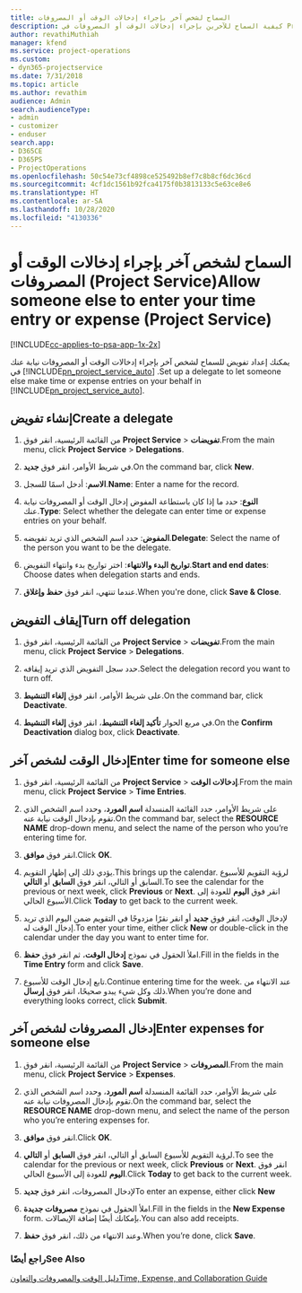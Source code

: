 ```yaml
---
title: السماح لشخص آخر بإجراء إدخالات الوقت أو المصروفات
description: كيفية السماح للآخرين بإجراء إدخالات الوقت أو المصروفات في Project Service
author: revathiMuthiah
manager: kfend
ms.service: project-operations
ms.custom:
- dyn365-projectservice
ms.date: 7/31/2018
ms.topic: article
ms.author: revathim
audience: Admin
search.audienceType:
- admin
- customizer
- enduser
search.app:
- D365CE
- D365PS
- ProjectOperations
ms.openlocfilehash: 50c54e73cf4898ce525492b8ef7c8b8cf6dc36cd
ms.sourcegitcommit: 4cf1dc1561b92fca4175f0b3813133c5e63ce8e6
ms.translationtype: HT
ms.contentlocale: ar-SA
ms.lasthandoff: 10/28/2020
ms.locfileid: "4130336"
---
```

# <a name="allow-someone-else-to-enter-your-time-entry-or-expense-project-service"></a><span data-ttu-id="e2830-103">السماح لشخص آخر بإجراء إدخالات الوقت أو المصروفات (Project Service)</span><span class="sxs-lookup"><span data-stu-id="e2830-103">Allow someone else to enter your time entry or expense (Project Service)</span></span>

[!INCLUDE[cc-applies-to-psa-app-1x-2x](../includes/cc-applies-to-psa-app-1x-2x.md)]

<span data-ttu-id="e2830-104">يمكنك إعداد تفويض للسماح لشخص آخر بإجراء إدخالات الوقت أو المصروفات نيابة عنك في [!INCLUDE[pn_project_service_auto](../includes/pn-project-service-auto.md)] .</span><span class="sxs-lookup"><span data-stu-id="e2830-104">Set up a delegate to let someone else make time or expense entries on your behalf in [!INCLUDE[pn_project_service_auto](../includes/pn-project-service-auto.md)].</span></span>  
  
## <a name="create-a-delegate"></a><span data-ttu-id="e2830-105">إنشاء تفويض</span><span class="sxs-lookup"><span data-stu-id="e2830-105">Create a delegate</span></span>  
  
1.  <span data-ttu-id="e2830-106">من القائمة الرئيسية، انقر فوق **Project Service** > **تفويضات**.</span><span class="sxs-lookup"><span data-stu-id="e2830-106">From the main menu, click **Project Service** > **Delegations**.</span></span>  
  
2.  <span data-ttu-id="e2830-107">في شريط الأوامر، انقر فوق **جديد**.</span><span class="sxs-lookup"><span data-stu-id="e2830-107">On the command bar, click **New**.</span></span>  
  
3. <span data-ttu-id="e2830-108">**الاسم**: أدخل اسمًا للسجل.</span><span class="sxs-lookup"><span data-stu-id="e2830-108">**Name**: Enter a name for the record.</span></span>  
  
4. <span data-ttu-id="e2830-109">**النوع**: حدد ما إذا كان باستطاعة المفوض إدخال الوقت أو المصروفات نيابة عنك.</span><span class="sxs-lookup"><span data-stu-id="e2830-109">**Type**: Select whether the delegate can enter time or expense entries on your behalf.</span></span>  
  
5. <span data-ttu-id="e2830-110">**المفوض**: حدد اسم الشخص الذي تريد تفويضه.</span><span class="sxs-lookup"><span data-stu-id="e2830-110">**Delegate**: Select the name of the person you want to be the delegate.</span></span>  
  
6. <span data-ttu-id="e2830-111">**تواريخ البدء والانتهاء**: اختر تواريخ بدء وانتهاء التفويض.</span><span class="sxs-lookup"><span data-stu-id="e2830-111">**Start and end dates**: Choose dates when delegation starts and ends.</span></span>  
  
7.  <span data-ttu-id="e2830-112">عندما تنتهي، انقر فوق **حفظ وإغلاق**.</span><span class="sxs-lookup"><span data-stu-id="e2830-112">When you're done, click **Save & Close**.</span></span>  
  
## <a name="turn-off-delegation"></a><span data-ttu-id="e2830-113">إيقاف التفويض</span><span class="sxs-lookup"><span data-stu-id="e2830-113">Turn off delegation</span></span>  
  
1.  <span data-ttu-id="e2830-114">من القائمة الرئيسية، انقر فوق **Project Service** > **تفويضات**.</span><span class="sxs-lookup"><span data-stu-id="e2830-114">From the main menu, click **Project Service** > **Delegations**.</span></span>  
  
2.  <span data-ttu-id="e2830-115">حدد سجل التفويض الذي تريد إيقافه.</span><span class="sxs-lookup"><span data-stu-id="e2830-115">Select the delegation record you want to turn off.</span></span>  
  
3.  <span data-ttu-id="e2830-116">على شريط الأوامر، انقر فوق **إلغاء التنشيط**.</span><span class="sxs-lookup"><span data-stu-id="e2830-116">On the command bar, click **Deactivate**.</span></span>  
  
4.  <span data-ttu-id="e2830-117">في مربع الحوار **تأكيد إلغاء التنشيط**، انقر فوق **إلغاء التنشيط**.</span><span class="sxs-lookup"><span data-stu-id="e2830-117">On the **Confirm Deactivation** dialog box, click **Deactivate**.</span></span>  
  
## <a name="enter-time-for-someone-else"></a><span data-ttu-id="e2830-118">إدخال الوقت لشخص آخر</span><span class="sxs-lookup"><span data-stu-id="e2830-118">Enter time for someone else</span></span>  
  
1.  <span data-ttu-id="e2830-119">من القائمة الرئيسية، انقر فوق **Project Service** > **إدخالات الوقت**.</span><span class="sxs-lookup"><span data-stu-id="e2830-119">From the main menu, click **Project Service** > **Time Entries**.</span></span>  
  
2.  <span data-ttu-id="e2830-120">على شريط الأوامر، حدد القائمة المنسدلة **اسم المورد**، وحدد اسم الشخص الذي تقوم بإدخال الوقت نيابة عنه.</span><span class="sxs-lookup"><span data-stu-id="e2830-120">On the command bar, select the **RESOURCE NAME** drop-down menu, and select the name of the person who you’re entering time for.</span></span>  
  
3.  <span data-ttu-id="e2830-121">انقر فوق **موافق**.</span><span class="sxs-lookup"><span data-stu-id="e2830-121">Click **OK**.</span></span>  
  
4.  <span data-ttu-id="e2830-122">يؤدي ذلك إلى إظهار التقويم.</span><span class="sxs-lookup"><span data-stu-id="e2830-122">This brings up the calendar.</span></span> <span data-ttu-id="e2830-123">لرؤية التقويم للأسبوع السابق أو التالي، انقر فوق **السابق** أو **التالي**.</span><span class="sxs-lookup"><span data-stu-id="e2830-123">To see the calendar for the previous or next week, click **Previous** or **Next**.</span></span> <span data-ttu-id="e2830-124">انقر فوق **اليوم** للعودة إلى الأسبوع الحالي.</span><span class="sxs-lookup"><span data-stu-id="e2830-124">Click **Today** to get back to the current week.</span></span>  
  
5.  <span data-ttu-id="e2830-125">لإدخال الوقت، انقر فوق **جديد** أو انقر نقرًا مزدوجًا في التقويم ضمن اليوم الذي تريد إدخال الوقت له.</span><span class="sxs-lookup"><span data-stu-id="e2830-125">To enter your time, either click **New** or double-click in the calendar under the day you want to enter time for.</span></span>  
  
6.  <span data-ttu-id="e2830-126">املأ الحقول في نموذج **إدخال الوقت‬**، ثم انقر فوق **حفظ**.</span><span class="sxs-lookup"><span data-stu-id="e2830-126">Fill in the fields in the **Time Entry** form and click **Save**.</span></span>  
  
7.  <span data-ttu-id="e2830-127">تابع إدخال الوقت للأسبوع.</span><span class="sxs-lookup"><span data-stu-id="e2830-127">Continue entering time for the week.</span></span> <span data-ttu-id="e2830-128">عند الانتهاء من ذلك وكل شيء يبدو صحيحًا، انقر فوق **إرسال**.</span><span class="sxs-lookup"><span data-stu-id="e2830-128">When you’re done and everything looks correct, click **Submit**.</span></span>  
  
## <a name="enter-expenses-for-someone-else"></a><span data-ttu-id="e2830-129">إدخال المصروفات لشخص آخر</span><span class="sxs-lookup"><span data-stu-id="e2830-129">Enter expenses for someone else</span></span>  
  
1.  <span data-ttu-id="e2830-130">من القائمة الرئيسية، انقر فوق **Project Service** > **المصروفات**.</span><span class="sxs-lookup"><span data-stu-id="e2830-130">From the main menu, click **Project Service** > **Expenses**.</span></span>  
  
2.  <span data-ttu-id="e2830-131">على شريط الأوامر، حدد القائمة المنسدلة **اسم المورد**، وحدد اسم الشخص الذي تقوم بإدخال المصروفات نيابة عنه.</span><span class="sxs-lookup"><span data-stu-id="e2830-131">On the command bar, select the **RESOURCE NAME** drop-down menu, and select the name of the person who you’re entering expenses for.</span></span>  
  
3.  <span data-ttu-id="e2830-132">انقر فوق **موافق**.</span><span class="sxs-lookup"><span data-stu-id="e2830-132">Click **OK**.</span></span>  
  
4.  <span data-ttu-id="e2830-133">لرؤية التقويم للأسبوع السابق أو التالي، انقر فوق **السابق** أو **التالي**.</span><span class="sxs-lookup"><span data-stu-id="e2830-133">To see the calendar for the previous or next week, click **Previous** or **Next**.</span></span> <span data-ttu-id="e2830-134">انقر فوق **اليوم** للعودة إلى الأسبوع الحالي.</span><span class="sxs-lookup"><span data-stu-id="e2830-134">Click **Today** to get back to the current week.</span></span>  
  
5.  <span data-ttu-id="e2830-135">لإدخال المصروفات، انقر فوق **جديد**</span><span class="sxs-lookup"><span data-stu-id="e2830-135">To enter an expense, either click **New**</span></span>  
  
6.  <span data-ttu-id="e2830-136">املأ الحقول في نموذج **مصروفات جديدة‬**.</span><span class="sxs-lookup"><span data-stu-id="e2830-136">Fill in the fields in the **New Expense** form.</span></span> <span data-ttu-id="e2830-137">بإمكانك أيضًا إضافة الإيصالات.</span><span class="sxs-lookup"><span data-stu-id="e2830-137">You can also add receipts.</span></span>  
  
7.  <span data-ttu-id="e2830-138">وعند الانتهاء من ذلك، انقر فوق **حفظ**.</span><span class="sxs-lookup"><span data-stu-id="e2830-138">When you’re done, click **Save**.</span></span>  
  
### <a name="see-also"></a><span data-ttu-id="e2830-139">راجع أيضًا</span><span class="sxs-lookup"><span data-stu-id="e2830-139">See Also</span></span>  
 [<span data-ttu-id="e2830-140">دليل الوقت والمصروفات والتعاون</span><span class="sxs-lookup"><span data-stu-id="e2830-140">Time, Expense, and Collaboration Guide</span></span>](../psa/time-expense-collaboration-guide.md)
